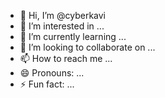 - 👋 Hi, I’m @cyberkavi
- 👀 I’m interested in ...
- 🌱 I’m currently learning ...
- 💞️ I’m looking to collaborate on ...
- 📫 How to reach me ...
- 😄 Pronouns: ...
- ⚡ Fun fact: ...

<!---
cyberkavi/cyberkavi is a ✨ special ✨ repository because its `README.md` (this file) appears on your GitHub profile.
You can click the Preview link to take a look at your changes.
--->
